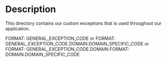 # Description

This directory contains our custom exceptions that is used throughout our application.

FORMAT: GENERAL_EXCEPTION_CODE or
FORMAT: GENERAL_EXCEPTION_CODE.DOMAIN.DOMAIN_SPECIFIC_CODE or
FORMAT: GENERAL_EXCEPTION_CODE.DOMAIN
FORMAT: DOMAIN.DOMAIN_SPECIFIC_CODE
